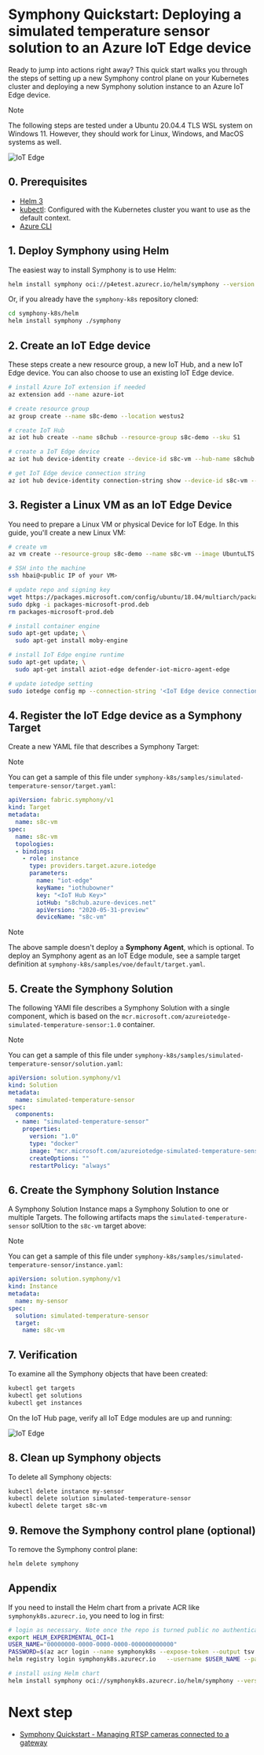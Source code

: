 # Symphony Quickstart: Deploying a simulated temperature sensor solution to an Azure IoT Edge device

Ready to jump into actions right away? This quick start walks you through the steps of setting up a new Symphony control plane on your Kubernetes cluster and deploying a new Symphony solution instance to an Azure IoT Edge device.

> [!NOTE]
> The following steps are tested under a Ubuntu 20.04.4 TLS WSL system on Windows 11. However, they should work for Linux, Windows, and MacOS systems as well.

![IoT Edge](../../assets/quick-start-iot-edge.png)

## 0. Prerequisites

* [Helm 3](https://helm.sh/)
* [kubectl](https://kubernetes.io/docs/reference/kubectl/kubectl/): Configured with the Kubernetes cluster you want to use as the default context.
* [Azure CLI](https://docs.microsoft.com/en-us/cli/azure/)

## 1. Deploy Symphony using Helm

The easiest way to install Symphony is to use Helm:
```bash
helm install symphony oci://p4etest.azurecr.io/helm/symphony --version 0.1.26
```

Or, if you already have the ```symphony-k8s``` repository cloned:
```bash
cd symphony-k8s/helm
helm install symphony ./symphony
```

## 2. Create an IoT Edge device

These steps create a new resource group, a new IoT Hub, and a new IoT Edge device. You can also choose to use an existing IoT Edge device.

```bash
# install Azure IoT extension if needed
az extension add --name azure-iot

# create resource group
az group create --name s8c-demo --location westus2

# create IoT Hub
az iot hub create --name s8chub --resource-group s8c-demo --sku S1

# create a IoT Edge device
az iot hub device-identity create --device-id s8c-vm --hub-name s8chub --edge-enabled

# get IoT Edge device connection string
az iot hub device-identity connection-string show --device-id s8c-vm --resource-group s8c-demo --hub-name s8chub
```

## 3. Register a Linux VM as an IoT Edge Device

You need to prepare a Linux VM or physical Device for IoT Edge. In this guide, you'll create a new Linux VM:

```bash
# create vm
az vm create --resource-group s8c-demo --name s8c-vm --image UbuntuLTS --admin-username hbai --generate-ssh-keys --size Standard_D2s_v5

# SSH into the machine
ssh hbai@<public IP of your VM>

# update repo and signing key
wget https://packages.microsoft.com/config/ubuntu/18.04/multiarch/packages-microsoft-prod.deb -O packages-microsoft-prod.deb
sudo dpkg -i packages-microsoft-prod.deb
rm packages-microsoft-prod.deb

# install container engine
sudo apt-get update; \
  sudo apt-get install moby-engine

# install IoT Edge engine runtime
sudo apt-get update; \
  sudo apt-get install aziot-edge defender-iot-micro-agent-edge

# update iotedge setting
sudo iotedge config mp --connection-string '<IoT Edge device connection string>'
```

## 4. Register the IoT Edge device as a Symphony Target

Create a new YAML file that describes a Symphony Target:

> [!NOTE]
> You can get a sample of this file under ```symphony-k8s/samples/simulated-temperature-sensor/target.yaml```:

```yaml
apiVersion: fabric.symphony/v1
kind: Target
metadata:
  name: s8c-vm
spec:
  name: s8c-vm
  topologies:
  - bindings:
    - role: instance
      type: providers.target.azure.iotedge
      parameters:
        name: "iot-edge"
        keyName: "iothubowner"
        key: "<IoT Hub Key>"
        iotHub: "s8chub.azure-devices.net"
        apiVersion: "2020-05-31-preview"
        deviceName: "s8c-vm"
```

> [!NOTE]
> The above sample doesn't deploy a **Symphony Agent**, which is optional. To deploy an Symphony agent as an  IoT Edge module, see a sample target definition at ```symphony-k8s/samples/voe/default/target.yaml```.

## 5. Create the Symphony Solution

The following YAMl file describes a Symphony Solution with a single component, which is based on the ```mcr.microsoft.com/azureiotedge-simulated-temperature-sensor:1.0``` container.

> [!NOTE]
> You can get a sample of this file under ```symphony-k8s/samples/simulated-temperature-sensor/solution.yaml```:

```yaml
apiVersion: solution.symphony/v1
kind: Solution
metadata:
  name: simulated-temperature-sensor
spec:
  components:
  - name: "simulated-temperature-sensor"
    properties:
      version: "1.0"
      type: "docker"
      image: "mcr.microsoft.com/azureiotedge-simulated-temperature-sensor:1.0"
      createOptions: ""
      restartPolicy: "always"
```

## 6. Create the Symphony Solution Instance

A Symphony Solution Instance maps a Symphony Solution to one or multiple Targets. The following artifacts maps the ```simulated-temperature-sensor``` solUtion to the ```s8c-vm``` target above:

> [!NOTE]
> You can get a sample of this file under ```symphony-k8s/samples/simulated-temperature-sensor/instance.yaml```:

```yaml
apiVersion: solution.symphony/v1
kind: Instance
metadata:
  name: my-sensor
spec:
  solution: simulated-temperature-sensor
  target:
    name: s8c-vm
```

## 7. Verification

To examine all the Symphony objects that have been created:

```bash
kubectl get targets
kubectl get solutions
kubectl get instances
```

On the IoT Hub page, verify all IoT Edge modules are up and running:

![IoT Edge](../images/iot-edge.png)

## 8. Clean up Symphony objects

To delete all Symphony objects:

```bash
kubectl delete instance my-sensor
kubectl delete solution simulated-temperature-sensor
kubectl delete target s8c-vm
```
## 9. Remove the Symphony control plane (optional)

To remove the Symphony control plane:

```bash
helm delete symphony
```

## Appendix

If you need to install the Helm chart from a private ACR like ```symphonyk8s.azurecr.io```, you need to log in first:

```bash
# login as necessary. Note once the repo is turned public no authentication is needed
export HELM_EXPERIMENTAL_OCI=1
USER_NAME="00000000-0000-0000-0000-000000000000"
PASSWORD=$(az acr login --name symphonyk8s --expose-token --output tsv --query accessToken)
helm registry login symphonyk8s.azurecr.io   --username $USER_NAME --password $PASSWORD

# install using Helm chart
helm install symphony oci://symphonyk8s.azurecr.io/helm/symphony --version 0.1.22
```

# Next step

* [Symphony Quickstart - Managing RTSP cameras connected to a gateway](/docs/api/quick_start/manage_rtsp_cameras.md)
